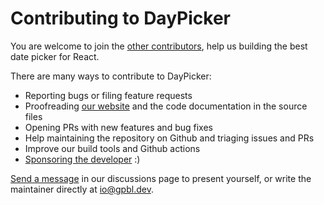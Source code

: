 # Contributing to DayPicker

You are welcome to join the [other
contributors](https://github.com/gpbl/react-day-picker/graphs/contributors),
help us building the best date picker for React. 

There are many ways to contribute to DayPicker:

- Reporting bugs or filing feature requests 
- Proofreading [our website](http://react-day-picker-next.netlify.app) and the
  code documentation in the source files
- Opening PRs with new features and bug fixes
- Help maintaining the repository on Github and triaging issues and PRs
- Improve our build tools and Github actions
- [Sponsoring the developer](https://github.com/sponsors/gpbl) :)

[Send a
message](https://github.com/gpbl/react-day-picker/discussions/categories/contributing)
in our discussions page to present yourself, or write the maintainer directly at
io@gpbl.dev.
